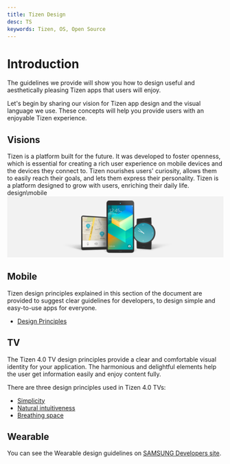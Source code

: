 ```yaml
---
title: Tizen Design
desc: TS
keywords: Tizen, OS, Open Source
---
```


# Introduction

The guidelines we provide will show you how to design useful and aesthetically pleasing Tizen apps that users will enjoy.

Let's begin by sharing our vision for Tizen app design and the visual language we use. These concepts will help you provide users with an enjoyable Tizen experience.
 
## Visions

Tizen is a platform built for the future. It was developed to foster openness, which is essential for creating a rich user experience on mobile devices and the devices they connect to. Tizen nourishes users' curiosity, allows them to easily reach their goals, and lets them express their personality. Tizen is a platform designed to grow with users, enriching their daily life.
design\mobile
![The OS of Everything](./design/media/1.1.png)


## Mobile

Tizen design principles explained in this section of the document are provided to suggest clear guidelines for developers, to design simple and easy-to-use apps for everyone.

- [Design Principles](./design/mobile/design-principles/)


## TV

The Tizen 4.0 TV design principles provide a clear and comfortable
visual identity for your application. The harmonious and delightful
elements help the user get information easily and enjoy content fully.

There are three design principles used in Tizen 4.0 TVs:

- [Simplicity](tv/design-principles/simplicity.md)
- [Natural intuitiveness](tv/design-principles/natural-intuitiveness.md)
- [Breathing space](tv/design-principles/breathing-space.md)


## Wearable

You can see the Wearable design guidelines on [SAMSUNG Developers site](https://developer.samsung.com/gear/design/principle).

